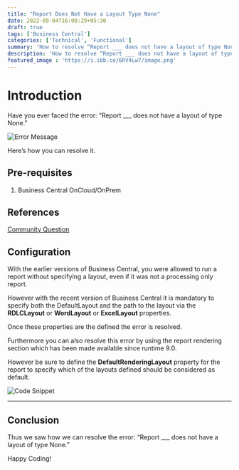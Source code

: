```yaml
---
title: "Report Does Not Have a Layout Type None"
date: 2022-09-04T16:08:29+05:30
draft: true
tags: ['Business Central']
categories: ['Technical', 'Functional']
summary: 'How to resolve “Report ___ does not have a layout of type None.” error'
description: 'How to resolve “Report ___ does not have a layout of type None.” error'
featured_image : 'https://i.ibb.co/6RV4Lw7/image.png'
---
```


# Introduction

Have you ever faced the error: “Report ___ does not have a layout of type None.”

![Error Message](https://i.ibb.co/6RV4Lw7/image.png)

Here’s how you can resolve it.

## Pre-requisites
1. Business Central OnCloud/OnPrem

## References
[Community Question](https://community.dynamics.com/business/b/think-about-it/posts/how-do-i-fix-error-report-x-does-not-have-a-layout-of-type-none)

## Configuration
With the earlier versions of Business Central, you were allowed to run a report without specifying a layout, even if it was not a processing only report.

However with the recent version of Business Central it is mandatory to specify both the DefaultLayout and the path to the layout via the **RDLCLayout** or **WordLayout** or **ExcelLayout** properties.

Once these properties are the defined the error is resolved.

Furthermore you can also resolve this error by using the report rendering section which has been made available since runtime 9.0.

However be sure to define the **DefaultRenderingLayout** property for the report to specify which of the layouts defined should be considered as default.

![Code Snippet](https://i.ibb.co/vkgQfCD/image.png)

---

## Conclusion

Thus we saw how we can resolve the error: “Report ___ does not have a layout of type None.”

Happy Coding!


